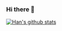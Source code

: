 ### Hi there 👋

[![Han's github stats](https://github-readme-stats.vercel.app/api?username=liuxiaocong&show_icons=true&bg_color=24292e&title_color=ffffff&text_color=ffffff)](https://github.com/liuxiaocong)

<!--
**liuxiaocong/liuxiaocong** is a ✨ _special_ ✨ repository because its `README.md` (this file) appears on your GitHub profile.

Here are some ideas to get you started:

- 🔭 I’m currently working on ...
- 🌱 I’m currently learning ...
- 👯 I’m looking to collaborate on ...
- 🤔 I’m looking for help with ...
- 💬 Ask me about ...
- 📫 How to reach me: ...
- 😄 Pronouns: ...
- ⚡ Fun fact: ...
-->
